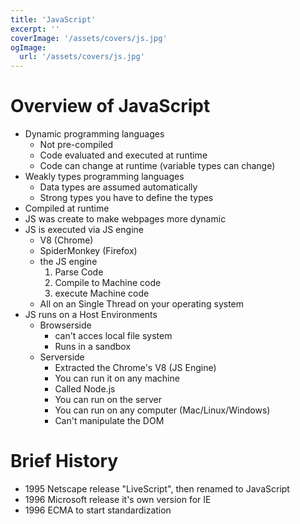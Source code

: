 ```yaml
---
title: 'JavaScript'
excerpt: ''
coverImage: '/assets/covers/js.jpg'
ogImage:
  url: '/assets/covers/js.jpg'
---
```



# Overview of JavaScript
- Dynamic programming languages
  - Not pre-compiled
  - Code evaluated and executed at runtime
  - Code can change at runtime (variable types can change)
- Weakly types programming languages
  - Data types are assumed automatically
  - Strong types you have to define the types 
- Compiled at runtime
- JS was create to make webpages more dynamic
- JS is executed via JS engine 
  - V8 (Chrome)
  - SpiderMonkey (Firefox)
  - the JS engine
    1. Parse Code
    2. Compile to Machine code
    3. execute Machine code
  - All on an Single Thread on your operating system
- JS runs on a Host Environments
  - Browserside
    - can't acces local file system
    - Runs in a sandbox
  - Serverside
    - Extracted the Chrome's V8 (JS Engine)
    - You can run it on any machine
    - Called Node.js
    - You can run on the server
    - You can run on any computer (Mac/Linux/Windows)
    - Can't manipulate the DOM 



# Brief History
- 1995 Netscape release "LiveScript", then renamed to JavaScript
- 1996 Microsoft release it's own version for IE
- 1996 ECMA to start standardization


